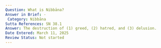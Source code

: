 ```yaml
---
Question: What is Nibbāna?
Answer in Brief: -
 Category: Nibbāna
Sutta References: SN 38.1
Answer: The destruction of (1) greed, (2) hatred, and (3) delusion.
Date Entered: March 11, 2025
Review Status: Not started
---
```

